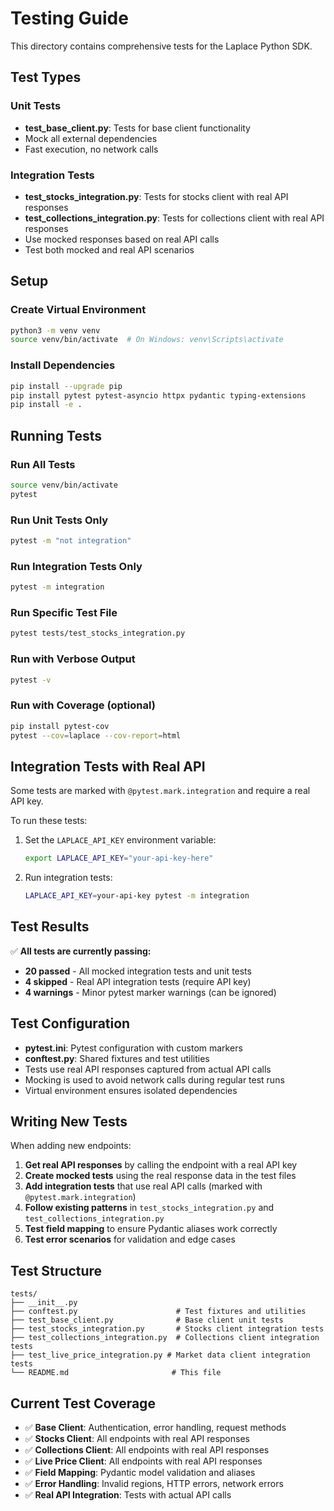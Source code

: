 # Testing Guide

This directory contains comprehensive tests for the Laplace Python SDK.

## Test Types

### Unit Tests

- **test_base_client.py**: Tests for base client functionality
- Mock all external dependencies
- Fast execution, no network calls

### Integration Tests

- **test_stocks_integration.py**: Tests for stocks client with real API responses
- **test_collections_integration.py**: Tests for collections client with real API responses
- Use mocked responses based on real API calls
- Test both mocked and real API scenarios

## Setup

### Create Virtual Environment

```bash
python3 -m venv venv
source venv/bin/activate  # On Windows: venv\Scripts\activate
```

### Install Dependencies

```bash
pip install --upgrade pip
pip install pytest pytest-asyncio httpx pydantic typing-extensions
pip install -e .
```

## Running Tests

### Run All Tests

```bash
source venv/bin/activate
pytest
```

### Run Unit Tests Only

```bash
pytest -m "not integration"
```

### Run Integration Tests Only

```bash
pytest -m integration
```

### Run Specific Test File

```bash
pytest tests/test_stocks_integration.py
```

### Run with Verbose Output

```bash
pytest -v
```

### Run with Coverage (optional)

```bash
pip install pytest-cov
pytest --cov=laplace --cov-report=html
```

## Integration Tests with Real API

Some tests are marked with `@pytest.mark.integration` and require a real API key.

To run these tests:

1. Set the `LAPLACE_API_KEY` environment variable:

   ```bash
   export LAPLACE_API_KEY="your-api-key-here"
   ```

2. Run integration tests:
   ```bash
   LAPLACE_API_KEY=your-api-key pytest -m integration
   ```

## Test Results

✅ **All tests are currently passing:**

- **20 passed** - All mocked integration tests and unit tests
- **4 skipped** - Real API integration tests (require API key)
- **4 warnings** - Minor pytest marker warnings (can be ignored)

## Test Configuration

- **pytest.ini**: Pytest configuration with custom markers
- **conftest.py**: Shared fixtures and test utilities
- Tests use real API responses captured from actual API calls
- Mocking is used to avoid network calls during regular test runs
- Virtual environment ensures isolated dependencies

## Writing New Tests

When adding new endpoints:

1. **Get real API responses** by calling the endpoint with a real API key
2. **Create mocked tests** using the real response data in the test files
3. **Add integration tests** that use real API calls (marked with `@pytest.mark.integration`)
4. **Follow existing patterns** in `test_stocks_integration.py` and `test_collections_integration.py`
5. **Test field mapping** to ensure Pydantic aliases work correctly
6. **Test error scenarios** for validation and edge cases

## Test Structure

```
tests/
├── __init__.py
├── conftest.py                      # Test fixtures and utilities
├── test_base_client.py              # Base client unit tests
├── test_stocks_integration.py       # Stocks client integration tests
├── test_collections_integration.py  # Collections client integration tests
├── test_live_price_integration.py # Market data client integration tests
└── README.md                       # This file
```

## Current Test Coverage

- ✅ **Base Client**: Authentication, error handling, request methods
- ✅ **Stocks Client**: All endpoints with real API responses
- ✅ **Collections Client**: All endpoints with real API responses
- ✅ **Live Price Client**: All endpoints with real API responses
- ✅ **Field Mapping**: Pydantic model validation and aliases
- ✅ **Error Handling**: Invalid regions, HTTP errors, network errors
- ✅ **Real API Integration**: Tests with actual API calls
